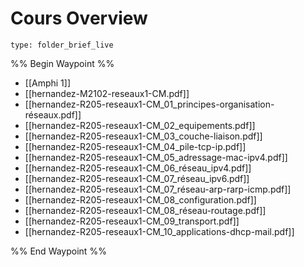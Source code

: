 # Cours Overview
 
```ccard
type: folder_brief_live
```
 
%% Begin Waypoint %%
- [[Amphi 1]]
- [[hernandez-M2102-reseaux1-CM.pdf]]
- [[hernandez-R205-reseaux1-CM_01_principes-organisation-réseaux.pdf]]
- [[hernandez-R205-reseaux1-CM_02_equipements.pdf]]
- [[hernandez-R205-reseaux1-CM_03_couche-liaison.pdf]]
- [[hernandez-R205-reseaux1-CM_04_pile-tcp-ip.pdf]]
- [[hernandez-R205-reseaux1-CM_05_adressage-mac-ipv4.pdf]]
- [[hernandez-R205-reseaux1-CM_06_réseau_ipv4.pdf]]
- [[hernandez-R205-reseaux1-CM_07_réseau_ipv6.pdf]]
- [[hernandez-R205-reseaux1-CM_07_réseau-arp-rarp-icmp.pdf]]
- [[hernandez-R205-reseaux1-CM_08_configuration.pdf]]
- [[hernandez-R205-reseaux1-CM_08_réseau-routage.pdf]]
- [[hernandez-R205-reseaux1-CM_09_transport.pdf]]
- [[hernandez-R205-reseaux1-CM_10_applications-dhcp-mail.pdf]]

%% End Waypoint %%